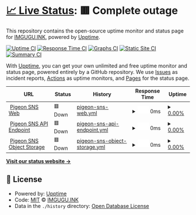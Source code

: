 # [📈 Live Status](https://status.gpg.ink): <!--live status--> **🟥 Complete outage**

This repository contains the open-source uptime monitor and status page for [IMGUGU.INK](https://blog.imgugu.ink), powered by [Upptime](https://github.com/upptime/upptime).

[![Uptime CI](https://github.com/sider2vf/upptime/workflows/Uptime%20CI/badge.svg)](https://github.com/sider2vf/upptime/actions?query=workflow%3A%22Uptime+CI%22)
[![Response Time CI](https://github.com/sider2vf/upptime/workflows/Response%20Time%20CI/badge.svg)](https://github.com/sider2vf/upptime/actions?query=workflow%3A%22Response+Time+CI%22)
[![Graphs CI](https://github.com/sider2vf/upptime/workflows/Graphs%20CI/badge.svg)](https://github.com/sider2vf/upptime/actions?query=workflow%3A%22Graphs+CI%22)
[![Static Site CI](https://github.com/sider2vf/upptime/workflows/Static%20Site%20CI/badge.svg)](https://github.com/sider2vf/upptime/actions?query=workflow%3A%22Static+Site+CI%22)
[![Summary CI](https://github.com/sider2vf/upptime/workflows/Summary%20CI/badge.svg)](https://github.com/sider2vf/upptime/actions?query=workflow%3A%22Summary+CI%22)

With [Upptime](https://upptime.js.org), you can get your own unlimited and free uptime monitor and status page, powered entirely by a GitHub repository. We use [Issues](https://github.com/sider2vf/upptime/issues) as incident reports, [Actions](https://github.com/sider2vf/upptime/actions) as uptime monitors, and [Pages](https://status.gpg.ink) for the status page.

<!--start: status pages-->
<!-- This summary is generated by Upptime (https://github.com/upptime/upptime) -->
<!-- Do not edit this manually, your changes will be overwritten -->
<!-- prettier-ignore -->
| URL | Status | History | Response Time | Uptime |
| --- | ------ | ------- | ------------- | ------ |
| <img alt="" src="https://icons.duckduckgo.com/ip3/gpg.ink.ico" height="13"> [Pigeon SNS Web](https://gpg.ink/) | 🟥 Down | [pigeon-sns-web.yml](https://github.com/sider2vf/upptime/commits/HEAD/history/pigeon-sns-web.yml) | <details><summary><img alt="Response time graph" src="./graphs/pigeon-sns-web/response-time-week.png" height="20"> 0ms</summary><br><a href="https://service.gpg.ink/history/pigeon-sns-web"><img alt="Response time 1206" src="https://img.shields.io/endpoint?url=https%3A%2F%2Fraw.githubusercontent.com%2Fsider2vf%2Fupptime%2FHEAD%2Fapi%2Fpigeon-sns-web%2Fresponse-time.json"></a><br><a href="https://service.gpg.ink/history/pigeon-sns-web"><img alt="24-hour response time 0" src="https://img.shields.io/endpoint?url=https%3A%2F%2Fraw.githubusercontent.com%2Fsider2vf%2Fupptime%2FHEAD%2Fapi%2Fpigeon-sns-web%2Fresponse-time-day.json"></a><br><a href="https://service.gpg.ink/history/pigeon-sns-web"><img alt="7-day response time 0" src="https://img.shields.io/endpoint?url=https%3A%2F%2Fraw.githubusercontent.com%2Fsider2vf%2Fupptime%2FHEAD%2Fapi%2Fpigeon-sns-web%2Fresponse-time-week.json"></a><br><a href="https://service.gpg.ink/history/pigeon-sns-web"><img alt="30-day response time 0" src="https://img.shields.io/endpoint?url=https%3A%2F%2Fraw.githubusercontent.com%2Fsider2vf%2Fupptime%2FHEAD%2Fapi%2Fpigeon-sns-web%2Fresponse-time-month.json"></a><br><a href="https://service.gpg.ink/history/pigeon-sns-web"><img alt="1-year response time 1206" src="https://img.shields.io/endpoint?url=https%3A%2F%2Fraw.githubusercontent.com%2Fsider2vf%2Fupptime%2FHEAD%2Fapi%2Fpigeon-sns-web%2Fresponse-time-year.json"></a></details> | <details><summary><a href="https://service.gpg.ink/history/pigeon-sns-web">0.00%</a></summary><a href="https://service.gpg.ink/history/pigeon-sns-web"><img alt="All-time uptime 17.99%" src="https://img.shields.io/endpoint?url=https%3A%2F%2Fraw.githubusercontent.com%2Fsider2vf%2Fupptime%2FHEAD%2Fapi%2Fpigeon-sns-web%2Fuptime.json"></a><br><a href="https://service.gpg.ink/history/pigeon-sns-web"><img alt="24-hour uptime 0.00%" src="https://img.shields.io/endpoint?url=https%3A%2F%2Fraw.githubusercontent.com%2Fsider2vf%2Fupptime%2FHEAD%2Fapi%2Fpigeon-sns-web%2Fuptime-day.json"></a><br><a href="https://service.gpg.ink/history/pigeon-sns-web"><img alt="7-day uptime 0.00%" src="https://img.shields.io/endpoint?url=https%3A%2F%2Fraw.githubusercontent.com%2Fsider2vf%2Fupptime%2FHEAD%2Fapi%2Fpigeon-sns-web%2Fuptime-week.json"></a><br><a href="https://service.gpg.ink/history/pigeon-sns-web"><img alt="30-day uptime 1.38%" src="https://img.shields.io/endpoint?url=https%3A%2F%2Fraw.githubusercontent.com%2Fsider2vf%2Fupptime%2FHEAD%2Fapi%2Fpigeon-sns-web%2Fuptime-month.json"></a><br><a href="https://service.gpg.ink/history/pigeon-sns-web"><img alt="1-year uptime 17.99%" src="https://img.shields.io/endpoint?url=https%3A%2F%2Fraw.githubusercontent.com%2Fsider2vf%2Fupptime%2FHEAD%2Fapi%2Fpigeon-sns-web%2Fuptime-year.json"></a></details>
| <img alt="" src="https://icons.duckduckgo.com/ip3/gpg.ink.ico" height="13"> [Pigeon SNS API Endpoint](https://gpg.ink/api/v1/instance/) | 🟥 Down | [pigeon-sns-api-endpoint.yml](https://github.com/sider2vf/upptime/commits/HEAD/history/pigeon-sns-api-endpoint.yml) | <details><summary><img alt="Response time graph" src="./graphs/pigeon-sns-api-endpoint/response-time-week.png" height="20"> 0ms</summary><br><a href="https://service.gpg.ink/history/pigeon-sns-api-endpoint"><img alt="Response time 1193" src="https://img.shields.io/endpoint?url=https%3A%2F%2Fraw.githubusercontent.com%2Fsider2vf%2Fupptime%2FHEAD%2Fapi%2Fpigeon-sns-api-endpoint%2Fresponse-time.json"></a><br><a href="https://service.gpg.ink/history/pigeon-sns-api-endpoint"><img alt="24-hour response time 0" src="https://img.shields.io/endpoint?url=https%3A%2F%2Fraw.githubusercontent.com%2Fsider2vf%2Fupptime%2FHEAD%2Fapi%2Fpigeon-sns-api-endpoint%2Fresponse-time-day.json"></a><br><a href="https://service.gpg.ink/history/pigeon-sns-api-endpoint"><img alt="7-day response time 0" src="https://img.shields.io/endpoint?url=https%3A%2F%2Fraw.githubusercontent.com%2Fsider2vf%2Fupptime%2FHEAD%2Fapi%2Fpigeon-sns-api-endpoint%2Fresponse-time-week.json"></a><br><a href="https://service.gpg.ink/history/pigeon-sns-api-endpoint"><img alt="30-day response time 0" src="https://img.shields.io/endpoint?url=https%3A%2F%2Fraw.githubusercontent.com%2Fsider2vf%2Fupptime%2FHEAD%2Fapi%2Fpigeon-sns-api-endpoint%2Fresponse-time-month.json"></a><br><a href="https://service.gpg.ink/history/pigeon-sns-api-endpoint"><img alt="1-year response time 1193" src="https://img.shields.io/endpoint?url=https%3A%2F%2Fraw.githubusercontent.com%2Fsider2vf%2Fupptime%2FHEAD%2Fapi%2Fpigeon-sns-api-endpoint%2Fresponse-time-year.json"></a></details> | <details><summary><a href="https://service.gpg.ink/history/pigeon-sns-api-endpoint">0.00%</a></summary><a href="https://service.gpg.ink/history/pigeon-sns-api-endpoint"><img alt="All-time uptime 17.99%" src="https://img.shields.io/endpoint?url=https%3A%2F%2Fraw.githubusercontent.com%2Fsider2vf%2Fupptime%2FHEAD%2Fapi%2Fpigeon-sns-api-endpoint%2Fuptime.json"></a><br><a href="https://service.gpg.ink/history/pigeon-sns-api-endpoint"><img alt="24-hour uptime 0.00%" src="https://img.shields.io/endpoint?url=https%3A%2F%2Fraw.githubusercontent.com%2Fsider2vf%2Fupptime%2FHEAD%2Fapi%2Fpigeon-sns-api-endpoint%2Fuptime-day.json"></a><br><a href="https://service.gpg.ink/history/pigeon-sns-api-endpoint"><img alt="7-day uptime 0.00%" src="https://img.shields.io/endpoint?url=https%3A%2F%2Fraw.githubusercontent.com%2Fsider2vf%2Fupptime%2FHEAD%2Fapi%2Fpigeon-sns-api-endpoint%2Fuptime-week.json"></a><br><a href="https://service.gpg.ink/history/pigeon-sns-api-endpoint"><img alt="30-day uptime 1.38%" src="https://img.shields.io/endpoint?url=https%3A%2F%2Fraw.githubusercontent.com%2Fsider2vf%2Fupptime%2FHEAD%2Fapi%2Fpigeon-sns-api-endpoint%2Fuptime-month.json"></a><br><a href="https://service.gpg.ink/history/pigeon-sns-api-endpoint"><img alt="1-year uptime 17.99%" src="https://img.shields.io/endpoint?url=https%3A%2F%2Fraw.githubusercontent.com%2Fsider2vf%2Fupptime%2FHEAD%2Fapi%2Fpigeon-sns-api-endpoint%2Fuptime-year.json"></a></details>
| <img alt="" src="https://icons.duckduckgo.com/ip3/mcdn.gpg.ink.ico" height="13"> [Pigeon SNS Object Storage](https://mcdn.gpg.ink/) | 🟥 Down | [pigeon-sns-object-storage.yml](https://github.com/sider2vf/upptime/commits/HEAD/history/pigeon-sns-object-storage.yml) | <details><summary><img alt="Response time graph" src="./graphs/pigeon-sns-object-storage/response-time-week.png" height="20"> 0ms</summary><br><a href="https://service.gpg.ink/history/pigeon-sns-object-storage"><img alt="Response time 339" src="https://img.shields.io/endpoint?url=https%3A%2F%2Fraw.githubusercontent.com%2Fsider2vf%2Fupptime%2FHEAD%2Fapi%2Fpigeon-sns-object-storage%2Fresponse-time.json"></a><br><a href="https://service.gpg.ink/history/pigeon-sns-object-storage"><img alt="24-hour response time 0" src="https://img.shields.io/endpoint?url=https%3A%2F%2Fraw.githubusercontent.com%2Fsider2vf%2Fupptime%2FHEAD%2Fapi%2Fpigeon-sns-object-storage%2Fresponse-time-day.json"></a><br><a href="https://service.gpg.ink/history/pigeon-sns-object-storage"><img alt="7-day response time 0" src="https://img.shields.io/endpoint?url=https%3A%2F%2Fraw.githubusercontent.com%2Fsider2vf%2Fupptime%2FHEAD%2Fapi%2Fpigeon-sns-object-storage%2Fresponse-time-week.json"></a><br><a href="https://service.gpg.ink/history/pigeon-sns-object-storage"><img alt="30-day response time 0" src="https://img.shields.io/endpoint?url=https%3A%2F%2Fraw.githubusercontent.com%2Fsider2vf%2Fupptime%2FHEAD%2Fapi%2Fpigeon-sns-object-storage%2Fresponse-time-month.json"></a><br><a href="https://service.gpg.ink/history/pigeon-sns-object-storage"><img alt="1-year response time 339" src="https://img.shields.io/endpoint?url=https%3A%2F%2Fraw.githubusercontent.com%2Fsider2vf%2Fupptime%2FHEAD%2Fapi%2Fpigeon-sns-object-storage%2Fresponse-time-year.json"></a></details> | <details><summary><a href="https://service.gpg.ink/history/pigeon-sns-object-storage">0.00%</a></summary><a href="https://service.gpg.ink/history/pigeon-sns-object-storage"><img alt="All-time uptime 40.54%" src="https://img.shields.io/endpoint?url=https%3A%2F%2Fraw.githubusercontent.com%2Fsider2vf%2Fupptime%2FHEAD%2Fapi%2Fpigeon-sns-object-storage%2Fuptime.json"></a><br><a href="https://service.gpg.ink/history/pigeon-sns-object-storage"><img alt="24-hour uptime 0.00%" src="https://img.shields.io/endpoint?url=https%3A%2F%2Fraw.githubusercontent.com%2Fsider2vf%2Fupptime%2FHEAD%2Fapi%2Fpigeon-sns-object-storage%2Fuptime-day.json"></a><br><a href="https://service.gpg.ink/history/pigeon-sns-object-storage"><img alt="7-day uptime 0.00%" src="https://img.shields.io/endpoint?url=https%3A%2F%2Fraw.githubusercontent.com%2Fsider2vf%2Fupptime%2FHEAD%2Fapi%2Fpigeon-sns-object-storage%2Fuptime-week.json"></a><br><a href="https://service.gpg.ink/history/pigeon-sns-object-storage"><img alt="30-day uptime 1.38%" src="https://img.shields.io/endpoint?url=https%3A%2F%2Fraw.githubusercontent.com%2Fsider2vf%2Fupptime%2FHEAD%2Fapi%2Fpigeon-sns-object-storage%2Fuptime-month.json"></a><br><a href="https://service.gpg.ink/history/pigeon-sns-object-storage"><img alt="1-year uptime 40.54%" src="https://img.shields.io/endpoint?url=https%3A%2F%2Fraw.githubusercontent.com%2Fsider2vf%2Fupptime%2FHEAD%2Fapi%2Fpigeon-sns-object-storage%2Fuptime-year.json"></a></details>

<!--end: status pages-->

[**Visit our status website →**](https://status.gpg.ink)

## 📄 License

- Powered by: [Upptime](https://github.com/upptime/upptime)
- Code: [MIT](./LICENSE) © [IMGUGU.INK](https://blog.imgugu.ink)
- Data in the `./history` directory: [Open Database License](https://opendatacommons.org/licenses/odbl/1-0/)
